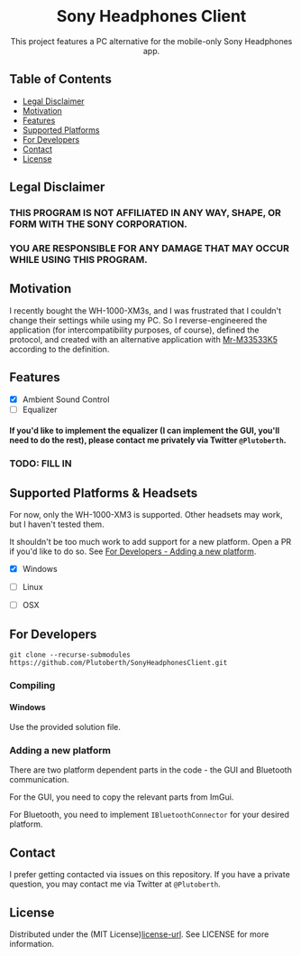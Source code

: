 <!-- PROJECT SHIELDS -->
<!-- [![Contributors][contributors-shield]]() -->

<!-- PROJECT LOGO -->
<br />
<p align="center">
  <a href="https://github.com/Plutoberth/SonyHeadphonesClient">
    <!-- img src="" alt="Logo" width="80" height="80"-->
  </a>

  <h1 align="center">Sony Headphones Client</h1>

  <p align="center">
    This project features a PC alternative for the mobile-only Sony Headphones app.
    <br />
  </p>
</p>



<!-- TABLE OF CONTENTS -->
## Table of Contents

* [Legal Disclaimer](#legal-disclaimer)
* [Motivation](#motivation)
* [Features](#features)
* [Supported Platforms](#supported-platforms)
* [For Developers](#for-developers)
* [Contact](#contact)
* [License](#license)

<!-- Legal disclaimer -->
## Legal Disclaimer

### THIS PROGRAM IS NOT AFFILIATED IN ANY WAY, SHAPE, OR FORM WITH THE SONY CORPORATION. 
### YOU ARE RESPONSIBLE FOR ANY DAMAGE THAT MAY OCCUR WHILE USING THIS PROGRAM.

## Motivation

I recently bought the WH-1000-XM3s, and I was frustrated that I couldn't change their settings while using my PC. 
So I reverse-engineered the application (for intercompatibility purposes, of course), defined the protocol, and created with an alternative application with [Mr-M33533K5](https://github.com/Mr-M33533K5]) according to the definition.

## Features

- [x] Ambient Sound Control
- [ ] Equalizer

#### If you'd like to implement the equalizer (I can implement the GUI, you'll need to do the rest), please contact me privately via Twitter `@Plutoberth`. 

### TODO: FILL IN

## Supported Platforms & Headsets

For now, only the WH-1000-XM3 is supported. Other headsets may work, but I haven't tested them.

It shouldn't be too much work to add support for a new platform. Open a PR if you'd like to do so. See [For Developers - Adding a new platform](#adding-a-new-platform).

- [x] Windows
- [ ] Linux
- [ ] OSX


## For Developers

`git clone --recurse-submodules https://github.com/Plutoberth/SonyHeadphonesClient.git`

### Compiling

#### Windows

Use the provided solution file.

### Adding a new platform

There are two platform dependent parts in the code - the GUI and Bluetooth communication. 

For the GUI, you need to copy the relevant parts from ImGui. 

For Bluetooth, you need to implement `IBluetoothConnector` for your desired platform.

## Contact

I prefer getting contacted via issues on this repository. If you have a private question, you may contact me via Twitter at `@Plutoberth`.

<!-- LICENSE -->
## License

Distributed under the (MIT License)[license-url]. See LICENSE for more information.

<!-- MARKDOWN LINKS & IMAGES -->
[license-url]: https://choosealicense.com/licenses/mit
